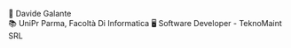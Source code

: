 👋 Davide Galante <br>
📚 UniPr Parma, Facoltà Di Informatica
🖥️ Software Developer - TeknoMaint SRL

<!---
davidegalante/davidegalante is a ✨ special ✨ repository because its `README.md` (this file) appears on your GitHub profile.
You can click the Preview link to take a look at your changes.
--->
